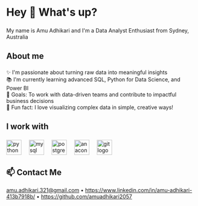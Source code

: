 <h1 align="left">Hey 👋 What's up?</h1>

###

<p align="left">My name is Amu Adhikari and I'm a Data Analyst Enthusiast from Sydney, Australia </p>

###

<h2 align="left">About me</h2>

###

<p align="left">
✨ I'm passionate about turning raw data into meaningful insights<br>
📚 I'm currently learning advanced SQL, Python for Data Science, and Power BI<br>
🎯 Goals: To work with data-driven teams and contribute to impactful business decisions<br>
🎲 Fun fact: I love visualizing complex data in simple, creative ways!
</p>

###

<h2 align="left">I work with</h2>

###

<div align="left">
  <img src="https://cdn.jsdelivr.net/gh/devicons/devicon/icons/python/python-original.svg" height="40" alt="python logo" />
  <img width="12" />
  <img src="https://cdn.jsdelivr.net/gh/devicons/devicon/icons/mysql/mysql-original.svg" height="40" alt="mysql logo" />
  <img width="12" />
  <img src="https://cdn.jsdelivr.net/gh/devicons/devicon/icons/postgresql/postgresql-original.svg" height="40" alt="postgresql logo" />
  <img width="12" />
  <img src="https://cdn.jsdelivr.net/gh/devicons/devicon/icons/anaconda/anaconda-original.svg" height="40" alt="anaconda logo" />
  <img width="12" />
  <img src="https://cdn.jsdelivr.net/gh/devicons/devicon/icons/git/git-original.svg" height="40" alt="git logo" />
</div>

###

<h2 align="left">📫 Contact Me</h2>

<p align="left">
  <a href="mailto:your-email@example.com">amu.adhikari.321@gmail.com</a> •
  <a href="https://www.linkedin.com/in/your-linkedin/">https://www.linkedin.com/in/amu-adhikari-413b7918b/</a> •
  <a href="https://your-portfolio.com">https://github.com/amuadhikari2057</a>
</p>

